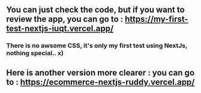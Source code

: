 ## You can just check the code, but if you want to review the app, you can go to : https://my-first-test-nextjs-iuqt.vercel.app/

### There is no awsome CSS, it's only my first test using NextJs, nothing special.. x)

## Here is another version more clearer :  you can go to : https://ecommerce-nextjs-ruddy.vercel.app/

